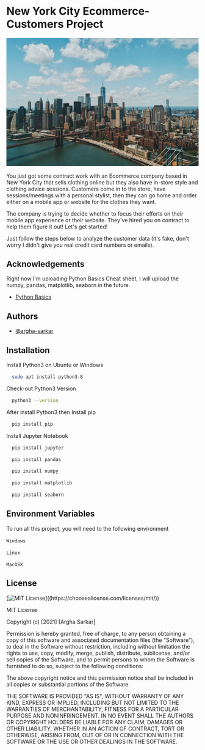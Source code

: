 # New York City Ecommerce-Customers Project

![Logo](https://raw.githubusercontent.com/argha-sarkar/New-York-City-Ecommerce-CustomersProject/main/patrick-tomasso-SVVTZtTGyaU-unsplash.jpg)

You just got some contract work with an Ecommerce company based in New York City that sells clothing online but they also have in-store style and clothing advice sessions. Customers come in to the store, have sessions/meetings with a personal stylist, then they can go home and order either on a mobile app or website for the clothes they want.

The company is trying to decide whether to focus their efforts on their mobile app experience or their website. They've hired you on contract to help them figure it out! Let's get started!

Just follow the steps below to analyze the customer data (it's fake, don't worry I didn't give you real credit card numbers or emails).



## Acknowledgements
Right now I'm uploading Python Basics Cheat sheet, I will upload the numpy,
pandas, matplotlib, seaborn in the future.

 - [Python Basics](https://github.com/argha-sarkar/Cheatsheet/tree/main/Python/Python%20Basics)
 
  
## Authors

- [@argha-sarkar](https://github.com/argha-sarkar)

  
## Installation

Install Python3 on Ubuntu or Windows

```bash
  sudo apt install python3.8
```
Check-out Python3 Version 

```bash
  python3 --version
```
After install Python3 then Install pip

```bash
  pip install pip
```
Install Jupyter Notebook

```bash
  pip install jupyter
```
```bash
  pip install pandas
```
```bash
  pip install numpy
```
```bash
  pip install matplotlib
```
```bash
  pip install seaborn
```

## Environment Variables

To run all this project, you will need to the following environment 

`Windows`

`Linux`

`MacOSX`

  
## License

[![MIT License](https://img.shields.io/apm/l/atomic-design-ui.svg?)]((https://choosealicense.com/licenses/mit/))


MIT License

Copyright (c) [2021] [Argha Sarkar]

Permission is hereby granted, free of charge, to any person obtaining a copy
of this software and associated documentation files (the "Software"), to deal
in the Software without restriction, including without limitation the rights
to use, copy, modify, merge, publish, distribute, sublicense, and/or sell
copies of the Software, and to permit persons to whom the Software is
furnished to do so, subject to the following conditions:

The above copyright notice and this permission notice shall be included in all
copies or substantial portions of the Software.

THE SOFTWARE IS PROVIDED "AS IS", WITHOUT WARRANTY OF ANY KIND, EXPRESS OR
IMPLIED, INCLUDING BUT NOT LIMITED TO THE WARRANTIES OF MERCHANTABILITY,
FITNESS FOR A PARTICULAR PURPOSE AND NONINFRINGEMENT. IN NO EVENT SHALL THE
AUTHORS OR COPYRIGHT HOLDERS BE LIABLE FOR ANY CLAIM, DAMAGES OR OTHER
LIABILITY, WHETHER IN AN ACTION OF CONTRACT, TORT OR OTHERWISE, ARISING FROM,
OUT OF OR IN CONNECTION WITH THE SOFTWARE OR THE USE OR OTHER DEALINGS IN THE
SOFTWARE.
  
